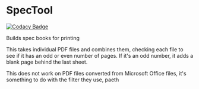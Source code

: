 # SpecTool

[![Codacy Badge](https://api.codacy.com/project/badge/Grade/07d623c6d9b2419daceb9fcce2712bf1)](https://www.codacy.com/app/JMB2K/SpecTool?utm_source=github.com&utm_medium=referral&utm_content=JMB2K/SpecTool&utm_campaign=badger)

Builds spec books for printing

This takes individual PDF files and combines them, checking each file to see if it has an odd or even number of pages.  If it's an odd number, it adds a blank page behind the last sheet.

This does not work on PDF files converted from Microsoft Office files, it's something to do with the filter they use, paeth
